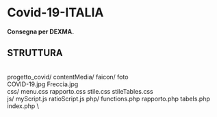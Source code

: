 # Covid-19-ITALIA
**Consegna per DEXMA.**

## STRUTTURA
\
progetto_covid/
	contentMedia/
		faicon/
			foto	
		COVID-19.jpg
		Freccia.jpg		
	css/
		menu.css
		rapporto.css
		stile.css
		stileTables.css		
	js/
		myScript.js
		ratioScript.js
	php/
		functions.php
		rapporto.php
		tabels.php
	index.php
\
